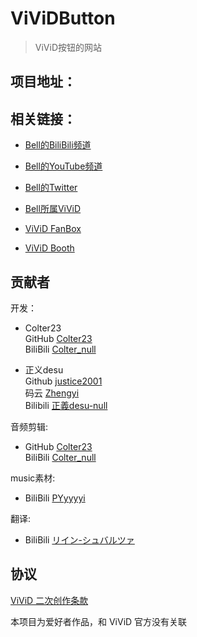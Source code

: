 # ViViDButton

>ViViD按钮的网站

## 项目地址：

## 相关链接：

- [Bell的BiliBili频道](https://space.bilibili.com/487550002)
- [Bell的YouTube频道](https://www.youtube.com/channel/UCflNPJUJ4VQh1hGDNK7bsFg)
- [Bell的Twitter](https://twitter.com/bell_nekonogi)

- [Bell所属ViViD](https://vividnia.com/)
- [ViViD FanBox](https://vividnia.fanbox.cc/)
- [ViViD Booth](https://vividnia.booth.pm/)


## 贡献者
开发：

- Colter23  
  GitHub [Colter23](https://github.com/Colter23)  
  BiliBili [Colter_null](https://space.bilibili.com/32868931)

- 正义desu    
  Github [justice2001](https://github.com/justice2001)  
  码云 [Zhengyi](https://gitee.com/zhengyi59)  
  Bilibili [正義desu-null](https://space.bilibili.com/30734570)
  

音频剪辑:
- GitHub [Colter23](https://github.com/Colter23)  
  BiliBili [Colter_null](https://space.bilibili.com/32868931)
  
music素材:
- BiliBili [PYyyyyi](https://space.bilibili.com/38288685)

翻译:
-  BiliBili [リイン-シュバルツァ](https://space.bilibili.com/396322336)
  
## 协议
[ViViD 二次创作条款](https://vividnia.com/guidelines/)

本项目为爱好者作品，和 ViViD 官方没有关联
